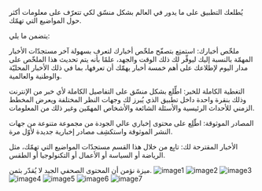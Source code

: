 يُطلعك التطبيق على ما يدور في العالم بشكل منسّق لكي تتعرّف على معلومات أكثر حول المواضيع التي تهمّك.

يتضمن ما يلي:

ملخّص أخبارك: استمتِع بتصفّح ملخّص أخبارك لتعرف بسهولة آخر مستجدّات الأخبار المهمّة بالنسبة إليك ليوفِّر لك ذلك الوقت والجهد، علمًا بأنه يتم تحديث هذا الملخّص على مدار اليوم لإطلاعك على أهم خمسة أخبار يهمّك أن تعرفها، بما في ذلك الأخبار المحليّة والوطنية والعالمية.

التغطية الكاملة للخبر: اطِّلع بشكل منسّق على التفاصيل الكاملة لأي خبر من الإنترنت وذلك بنقرة واحدة داخل تطبيق الذي يُبرز لك وجهات النظر المختلفة ويعرض المخطط الزمني للأحداث الرئيسية والأسئلة الشائعة والأشخاص المهمّين وغير ذلك من المعلومات.

المصادر الموثوقة: اطّلِع على محتوى إخباري عالي الجودة من مجموعة متنوعة من جهات النشر الموثوقة واستكشِف مصادر إخبارية جديدة لأوّل مرة.

الأخبار المقترحة لك: تابِع من خلال هذا القسم مستجدّات المواضيع التي تهمّك، مثل الرياضة أو السياسة أو الأعمال أو التكنولوجيا أو الطقس.

ميزة  نؤمن أن المحتوى الصحفي الجيد لا يُقدّر بثمن.
![image1](https://github.com/user-attachments/assets/5d3223ce-3801-42be-9e28-41b2a47c2cfd)
![image2](https://github.com/user-attachments/assets/26a63196-f77b-45da-9043-49c8779b1db5)
![image3](https://github.com/user-attachments/assets/2cd946e5-7b3b-4775-8def-992144bc8e46)
![image4](https://github.com/user-attachments/assets/acec0233-8e40-4932-9c7e-5ccf010361d1)
![image5](https://github.com/user-attachments/assets/aaf11c14-74f1-401c-8ca2-a390bfe5998e)
![image6](https://github.com/user-attachments/assets/95fdf666-36aa-4ea0-8586-45b657275fbb)
![image7](https://github.com/user-attachments/assets/d95a62d7-1a76-4c2a-9bc9-81660bc9d9e9)
